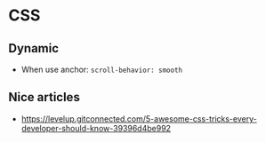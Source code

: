 # CSS

## Dynamic

- When use anchor: `scroll-behavior: smooth`

## Nice articles

- <https://levelup.gitconnected.com/5-awesome-css-tricks-every-developer-should-know-39396d4be992>

